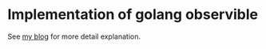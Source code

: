 # Implementation of golang observible

See [my blog](https://colorfullife.ml/pages/diary/erics-daily-life/eric39/) for more detail explanation.